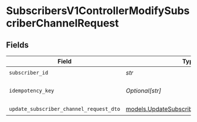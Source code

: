 # SubscribersV1ControllerModifySubscriberChannelRequest


## Fields

| Field                                                                                      | Type                                                                                       | Required                                                                                   | Description                                                                                |
| ------------------------------------------------------------------------------------------ | ------------------------------------------------------------------------------------------ | ------------------------------------------------------------------------------------------ | ------------------------------------------------------------------------------------------ |
| `subscriber_id`                                                                            | *str*                                                                                      | :heavy_check_mark:                                                                         | N/A                                                                                        |
| `idempotency_key`                                                                          | *Optional[str]*                                                                            | :heavy_minus_sign:                                                                         | A header for idempotency purposes                                                          |
| `update_subscriber_channel_request_dto`                                                    | [models.UpdateSubscriberChannelRequestDto](../models/updatesubscriberchannelrequestdto.md) | :heavy_check_mark:                                                                         | N/A                                                                                        |